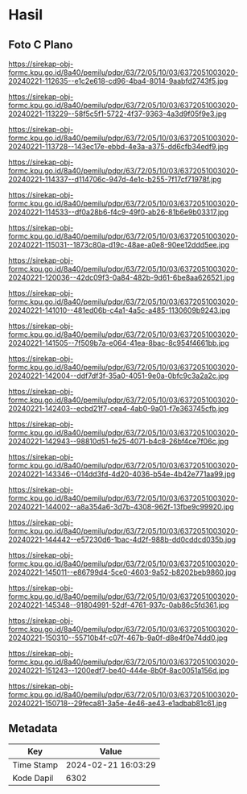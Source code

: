# Hasil

## Foto C Plano

https://sirekap-obj-formc.kpu.go.id/8a40/pemilu/pdpr/63/72/05/10/03/6372051003020-20240221-112635--e1c2e618-cd96-4ba4-8014-9aabfd2743f5.jpg

https://sirekap-obj-formc.kpu.go.id/8a40/pemilu/pdpr/63/72/05/10/03/6372051003020-20240221-113229--58f5c5f1-5722-4f37-9363-4a3d9f05f9e3.jpg

https://sirekap-obj-formc.kpu.go.id/8a40/pemilu/pdpr/63/72/05/10/03/6372051003020-20240221-113728--143ec17e-ebbd-4e3a-a375-dd6cfb34edf9.jpg

https://sirekap-obj-formc.kpu.go.id/8a40/pemilu/pdpr/63/72/05/10/03/6372051003020-20240221-114337--d114706c-947d-4e1c-b255-7f17cf71978f.jpg

https://sirekap-obj-formc.kpu.go.id/8a40/pemilu/pdpr/63/72/05/10/03/6372051003020-20240221-114533--df0a28b6-f4c9-49f0-ab26-81b6e9b03317.jpg

https://sirekap-obj-formc.kpu.go.id/8a40/pemilu/pdpr/63/72/05/10/03/6372051003020-20240221-115031--1873c80a-d19c-48ae-a0e8-90ee12ddd5ee.jpg

https://sirekap-obj-formc.kpu.go.id/8a40/pemilu/pdpr/63/72/05/10/03/6372051003020-20240221-120036--42dc09f3-0a84-482b-9d61-6be8aa626521.jpg

https://sirekap-obj-formc.kpu.go.id/8a40/pemilu/pdpr/63/72/05/10/03/6372051003020-20240221-141010--481ed06b-c4a1-4a5c-a485-1130609b9243.jpg

https://sirekap-obj-formc.kpu.go.id/8a40/pemilu/pdpr/63/72/05/10/03/6372051003020-20240221-141505--7f509b7a-e064-41ea-8bac-8c954f4661bb.jpg

https://sirekap-obj-formc.kpu.go.id/8a40/pemilu/pdpr/63/72/05/10/03/6372051003020-20240221-142004--ddf7df3f-35a0-4051-9e0a-0bfc9c3a2a2c.jpg

https://sirekap-obj-formc.kpu.go.id/8a40/pemilu/pdpr/63/72/05/10/03/6372051003020-20240221-142403--ecbd21f7-cea4-4ab0-9a01-f7e363745cfb.jpg

https://sirekap-obj-formc.kpu.go.id/8a40/pemilu/pdpr/63/72/05/10/03/6372051003020-20240221-142943--98810d51-fe25-4071-b4c8-26bf4ce7f06c.jpg

https://sirekap-obj-formc.kpu.go.id/8a40/pemilu/pdpr/63/72/05/10/03/6372051003020-20240221-143346--014dd3fd-4d20-4036-b54e-4b42e771aa99.jpg

https://sirekap-obj-formc.kpu.go.id/8a40/pemilu/pdpr/63/72/05/10/03/6372051003020-20240221-144002--a8a354a6-3d7b-4308-962f-13fbe9c99920.jpg

https://sirekap-obj-formc.kpu.go.id/8a40/pemilu/pdpr/63/72/05/10/03/6372051003020-20240221-144442--e57230d6-1bac-4d2f-988b-dd0cddcd035b.jpg

https://sirekap-obj-formc.kpu.go.id/8a40/pemilu/pdpr/63/72/05/10/03/6372051003020-20240221-145011--e86799d4-5ce0-4603-9a52-b8202beb9860.jpg

https://sirekap-obj-formc.kpu.go.id/8a40/pemilu/pdpr/63/72/05/10/03/6372051003020-20240221-145348--91804991-52df-4761-937c-0ab86c5fd361.jpg

https://sirekap-obj-formc.kpu.go.id/8a40/pemilu/pdpr/63/72/05/10/03/6372051003020-20240221-150310--55710b4f-c07f-467b-9a0f-d8e4f0e74dd0.jpg

https://sirekap-obj-formc.kpu.go.id/8a40/pemilu/pdpr/63/72/05/10/03/6372051003020-20240221-151243--1200edf7-be40-444e-8b0f-8ac0051a156d.jpg

https://sirekap-obj-formc.kpu.go.id/8a40/pemilu/pdpr/63/72/05/10/03/6372051003020-20240221-150718--29feca81-3a5e-4e46-ae43-e1adbab81c61.jpg


## Metadata

| Key        | Value               |
| ---------- | ------------------- |
| Time Stamp | 2024-02-21 16:03:29 |
| Kode Dapil | 6302                |



